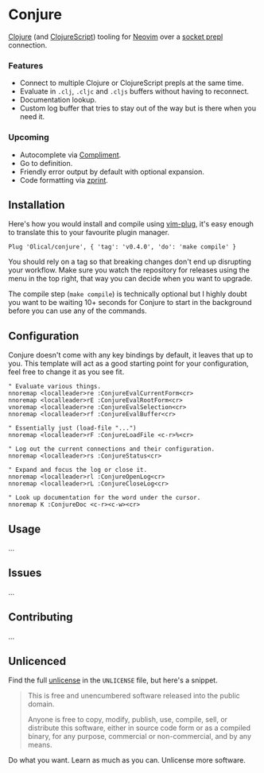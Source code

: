 # Conjure

[Clojure][] (and [ClojureScript][]) tooling for [Neovim][] over a [socket prepl][prepl-post] connection.

### Features

 * Connect to multiple Clojure or ClojureScript prepls at the same time.
 * Evaluate in `.clj`, `.cljc` and `.cljs` buffers without having to reconnect.
 * Documentation lookup.
 * Custom log buffer that tries to stay out of the way but is there when you need it.

### Upcoming

 * Autocomplete via [Compliment][].
 * Go to definition.
 * Friendly error output by default with optional expansion.
 * Code formatting via [zprint][].

## Installation

Here's how you would install and compile using [vim-plug][], it's easy enough to translate this to your favourite plugin manager.

```viml
Plug 'Olical/conjure', { 'tag': 'v0.4.0', 'do': 'make compile' }
```

You should rely on a tag so that breaking changes don't end up disrupting your workflow. Make sure you watch the repository for releases using the menu in the top right, that way you can decide when you want to upgrade.

The compile step (`make compile`) is technically optional but I highly doubt you want to be waiting 10+ seconds for Conjure to start in the background before you can use any of the commands.

## Configuration

Conjure doesn't come with any key bindings by default, it leaves that up to you. This template will act as a good starting point for your configuration, feel free to change it as you see fit.

```viml
" Evaluate various things.
nnoremap <localleader>re :ConjureEvalCurrentForm<cr>
nnoremap <localleader>rE :ConjureEvalRootForm<cr>
vnoremap <localleader>re :ConjureEvalSelection<cr>
nnoremap <localleader>rf :ConjureEvalBuffer<cr>

" Essentially just (load-file "...")
nnoremap <localleader>rF :ConjureLoadFile <c-r>%<cr>

" Log out the current connections and their configuration.
nnoremap <localleader>rs :ConjureStatus<cr>

" Expand and focus the log or close it.
nnoremap <localleader>rl :ConjureOpenLog<cr>
nnoremap <localleader>rL :ConjureCloseLog<cr>

" Look up documentation for the word under the cursor.
nnoremap K :ConjureDoc <c-r><c-w><cr>
```

## Usage

...

## Issues

...

## Contributing

...

## Unlicenced

Find the full [unlicense][] in the `UNLICENSE` file, but here's a snippet.

>This is free and unencumbered software released into the public domain.
>
>Anyone is free to copy, modify, publish, use, compile, sell, or distribute this software, either in source code form or as a compiled binary, for any purpose, commercial or non-commercial, and by any means.

Do what you want. Learn as much as you can. Unlicense more software.

[unlicense]: http://unlicense.org/
[clojure]: https://clojure.org/
[clojurescript]: https://clojurescript.org/
[neovim]: https://neovim.io/
[prepl-post]: https://oli.me.uk/2019-03-22-clojure-socket-prepl-cookbook/
[compliment]: https://github.com/alexander-yakushev/compliment
[zprint]: https://github.com/kkinnear/zprint
[vim-plug]: https://github.com/junegunn/vim-plug
